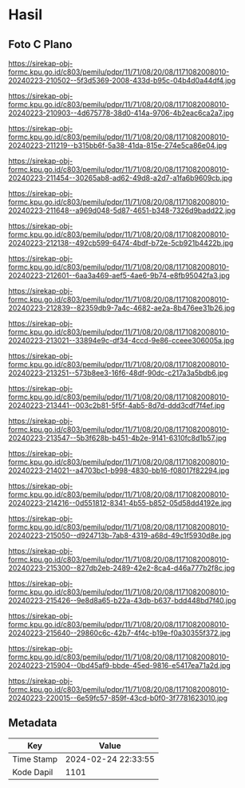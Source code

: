 # Hasil

## Foto C Plano

https://sirekap-obj-formc.kpu.go.id/c803/pemilu/pdpr/11/71/08/20/08/1171082008010-20240223-210502--5f3d5369-2008-433d-b95c-04b4d0a44df4.jpg

https://sirekap-obj-formc.kpu.go.id/c803/pemilu/pdpr/11/71/08/20/08/1171082008010-20240223-210903--4d675778-38d0-414a-9706-4b2eac6ca2a7.jpg

https://sirekap-obj-formc.kpu.go.id/c803/pemilu/pdpr/11/71/08/20/08/1171082008010-20240223-211219--b315bb6f-5a38-41da-815e-274e5ca86e04.jpg

https://sirekap-obj-formc.kpu.go.id/c803/pemilu/pdpr/11/71/08/20/08/1171082008010-20240223-211454--30265ab8-ad62-49d8-a2d7-a1fa6b9609cb.jpg

https://sirekap-obj-formc.kpu.go.id/c803/pemilu/pdpr/11/71/08/20/08/1171082008010-20240223-211648--a969d048-5d87-4651-b348-7326d9badd22.jpg

https://sirekap-obj-formc.kpu.go.id/c803/pemilu/pdpr/11/71/08/20/08/1171082008010-20240223-212138--492cb599-6474-4bdf-b72e-5cb921b4422b.jpg

https://sirekap-obj-formc.kpu.go.id/c803/pemilu/pdpr/11/71/08/20/08/1171082008010-20240223-212601--6aa3a469-aef5-4ae6-9b74-e8fb95042fa3.jpg

https://sirekap-obj-formc.kpu.go.id/c803/pemilu/pdpr/11/71/08/20/08/1171082008010-20240223-212839--82359db9-7a4c-4682-ae2a-8b476ee31b26.jpg

https://sirekap-obj-formc.kpu.go.id/c803/pemilu/pdpr/11/71/08/20/08/1171082008010-20240223-213021--33894e9c-df34-4ccd-9e86-cceee306005a.jpg

https://sirekap-obj-formc.kpu.go.id/c803/pemilu/pdpr/11/71/08/20/08/1171082008010-20240223-213251--573b8ee3-16f6-48df-90dc-c217a3a5bdb6.jpg

https://sirekap-obj-formc.kpu.go.id/c803/pemilu/pdpr/11/71/08/20/08/1171082008010-20240223-213441--003c2b81-5f5f-4ab5-8d7d-ddd3cdf7f4ef.jpg

https://sirekap-obj-formc.kpu.go.id/c803/pemilu/pdpr/11/71/08/20/08/1171082008010-20240223-213547--5b3f628b-b451-4b2e-9141-6310fc8d1b57.jpg

https://sirekap-obj-formc.kpu.go.id/c803/pemilu/pdpr/11/71/08/20/08/1171082008010-20240223-214021--a4703bc1-b998-4830-bb16-f08017f82294.jpg

https://sirekap-obj-formc.kpu.go.id/c803/pemilu/pdpr/11/71/08/20/08/1171082008010-20240223-214216--0d551812-8341-4b55-b852-05d58dd4192e.jpg

https://sirekap-obj-formc.kpu.go.id/c803/pemilu/pdpr/11/71/08/20/08/1171082008010-20240223-215050--d924713b-7ab8-4319-a68d-49c1f5930d8e.jpg

https://sirekap-obj-formc.kpu.go.id/c803/pemilu/pdpr/11/71/08/20/08/1171082008010-20240223-215300--827db2eb-2489-42e2-8ca4-d46a777b2f8c.jpg

https://sirekap-obj-formc.kpu.go.id/c803/pemilu/pdpr/11/71/08/20/08/1171082008010-20240223-215426--9e8d8a65-b22a-43db-b637-bdd448bd7f40.jpg

https://sirekap-obj-formc.kpu.go.id/c803/pemilu/pdpr/11/71/08/20/08/1171082008010-20240223-215640--29860c6c-42b7-4f4c-b19e-f0a30355f372.jpg

https://sirekap-obj-formc.kpu.go.id/c803/pemilu/pdpr/11/71/08/20/08/1171082008010-20240223-215904--0bd45af9-bbde-45ed-9816-e5417ea71a2d.jpg

https://sirekap-obj-formc.kpu.go.id/c803/pemilu/pdpr/11/71/08/20/08/1171082008010-20240223-220015--6e59fc57-859f-43cd-b0f0-3f7781623010.jpg


## Metadata

| Key        | Value               |
| ---------- | ------------------- |
| Time Stamp | 2024-02-24 22:33:55 |
| Kode Dapil | 1101                |



